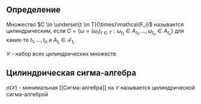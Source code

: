 ## Определение
Множество $C \in \underset{t \in T}{\times}\mathcal{F_i}$ называется цилиндрическим, если $C  = \{\omega=(\omega_t)_{t \in T} : \omega_{t_1}\in A_{t_1},\dots,\omega_{t_n}\in A_{t_n}\}$ для каких-то $t_1,\dots,t_n$ и $A_{t_i} \in \mathcal{F}_{t_i}$

$\mathcal{C}$ - набор всех цилиндрических множеств

## Цилиндрическая сигма-алгебра
$\sigma(\mathcal{C})$ - минимальная [[Сигма-алгебра]] на $\mathcal{C}$ называется цилиндрической сигма-алгеброй
